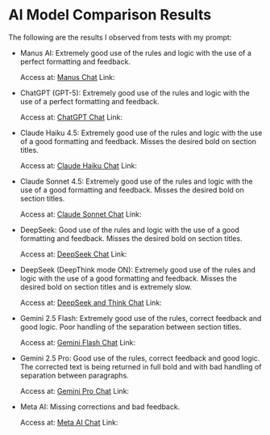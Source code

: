 # AI Model Comparison Results

The following are the results I observed from tests with my prompt:

- Manus AI: Extremely good use of the rules and logic with the use of a perfect formatting and feedback.

  Access at: [Manus Chat]()
  Link: 

- ChatGPT (GPT-5): Extremely good use of the rules and logic with the use of a perfect formatting and feedback.

  Access at: [ChatGPT Chat]()
  Link: 

- Claude Haiku 4.5: Extremely good use of the rules and logic with the use of a good formatting and feedback. Misses the desired bold on section titles.

  Access at: [Claude Haiku Chat]()
  Link: 

- Claude Sonnet 4.5: Extremely good use of the rules and logic with the use of a good formatting and feedback. Misses the desired bold on section titles.

  Access at: [Claude Sonnet Chat]()
  Link: 

- DeepSeek: Good use of the rules and logic with the use of a good formatting and feedback. Misses the desired bold on section titles.

  Access at: [DeepSeek Chat]()
  Link: 

- DeepSeek (DeepThink mode ON): Extremely good use of the rules and logic with the use of a good formatting and feedback. Misses the desired bold on section titles and is extremely slow.

  Access at: [DeepSeek and Think Chat]()
  Link: 

- Gemini 2.5 Flash: Extremely good use of the rules, correct feedback and good logic. Poor handling of the separation between section titles.

  Access at: [Gemini Flash Chat]()
  Link: 

- Gemini 2.5 Pro: Good use of the rules, correct feedback and good logic. The corrected text is being returned in full bold and with bad handling of separation between paragraphs.

  Access at: [Gemini Pro Chat]()
  Link: 

- Meta AI: Missing corrections and bad feedback.

  Access at: [Meta AI Chat]()
  Link: 
